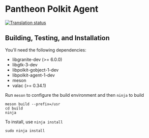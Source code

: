 # Pantheon Polkit Agent
[![Translation status](https://l10n.elementary.io/widgets/desktop/-/pantheon-agent-polkit/svg-badge.svg)](https://l10n.elementary.io/engage/desktop/?utm_source=widget)

## Building, Testing, and Installation

You'll need the following dependencies:
* libgranite-dev (>= 6.0.0)
* libgtk-3-dev
* libpolkit-gobject-1-dev
* libpolkit-agent-1-dev
* meson
* valac (>= 0.34.1)

Run `meson` to configure the build environment and then `ninja` to build

    meson build --prefix=/usr
    cd build
    ninja

To install, use `ninja install`

    sudo ninja install
